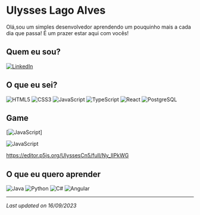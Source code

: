 # Ulysses Lago Alves

Olá,sou um simples desenvolvedor aprendendo um pouquinho mais a cada dia que passa! É um prazer estar aqui com vocês!

## Quem eu sou?

[![LinkedIn](https://img.shields.io/badge/LinkedIn-000?style=for-the-badge&logo=linkedin&logoColor=0E76A8)](https://www.linkedin.com/in/rodrigo-yuji-kuroda/](https://www.linkedin.com/in/ulysses-alves-8898b4177))

## O que eu sei?

![HTML5](https://img.shields.io/badge/HTML5-000?style=for-the-badge&logo=html5)
![CSS3](https://img.shields.io/badge/CSS3-000?style=for-the-badge&logo=css3&logoColor=264CE4)
![JavaScript](https://img.shields.io/badge/JavaScript-000?style=for-the-badge&logo=javascript)
![TypeScript](https://img.shields.io/badge/TypeScript-000?style=for-the-badge&logo=typescript)
![React](https://img.shields.io/badge/React-000?style=for-the-badge&logo=react)
![PostgreSQL](https://img.shields.io/badge/PostgreSQL-316192?style=for-the-badge&logo=postgresql&logoColor=white)

## Game

[![JavaScript](https://img.shields.io/badge/JavaScript-000?style=for-the-badge&logo=javascript)]

![JavaScript](https://editor.p5js.org/UlyssesCn5/full/Ny_IlPkWG)

 https://editor.p5js.org/UlyssesCn5/full/Ny_IlPkWG

## O que eu quero aprender
![Java](https://img.shields.io/badge/Java-000?style=for-the-badge&logo=java)
![Python](https://img.shields.io/badge/Python-000?style=for-the-badge&logo=python)
![C#](https://img.shields.io/badge/C%23-000?style=for-the-badge&logo=c-sharp&logoColor=823085)
![Angular](https://img.shields.io/badge/Angular-000?style=for-the-badge&logo=angular&logoColor=C3002F)

___
_Last updated on 16/09/2023_
